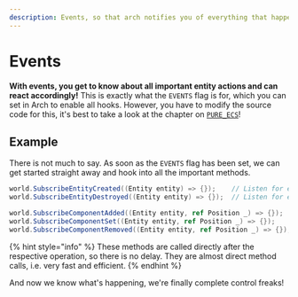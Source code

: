 ```yaml
---
description: Events, so that arch notifies you of everything that happens.
---
```


# Events

**With events, you get to know about all important entity actions and can react accordingly!** This is exactly what the `EVENTS` flag is for, which you can set in Arch to enable all hooks. However, you have to modify the source code for this, it's best to take a look at the chapter on [`PURE_ECS`](../optimizations/pure_ecs.md)!

## Example

There is not much to say. As soon as the `EVENTS` flag has been set, we can get started straight away and hook into all the important methods.

```csharp
world.SubscribeEntityCreated((Entity entity) => {});    // Listen for entity creation events
world.SubscribeEntityDestroyed((Entity entity) => {});  // Listen for entity destruction events

world.SubscribeComponentAdded((Entity entity, ref Position _) => {});    // Listen for newly added components
world.SubscribeComponentSet((Entity entity, ref Position _) => {});      // Listen for newly set components
world.SubscribeComponentRemoved((Entity entity, ref Position _) => {});  // Listen for newly removed components
```

{% hint style="info" %}
These methods are called directly after the respective operation, so there is no delay. They are almost direct method calls, i.e. very fast and efficient.
{% endhint %}

And now we know what's happening, we're finally complete control freaks!
